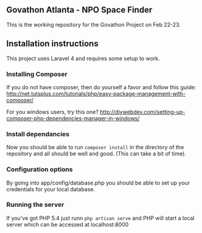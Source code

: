 ## Govathon Atlanta - NPO Space Finder

This is the working repository for the Govathon Project on Feb 22-23.

## Installation instructions

This project uses Laravel 4 and requires some setup to work.

### Installing Composer

If you do not have composer, then do yourself a favor and follow this guide: http://net.tutsplus.com/tutorials/php/easy-package-management-with-composer/

For you windows users, try this one? http://diywebdev.com/setting-up-composer-php-dependencies-manager-in-windows/

### Install dependancies

Now you should be able to run ```composer install``` in the directory of the repository and all should be well and good. (This can take a bit of time).

### Configuration options

By going into app/config/database.php you should be able to set up your credentials for your local database.

### Running the server

If you've got PHP 5.4 just runn ```php artisan serve``` and PHP will start a local server which can be accessed at localhost:8000